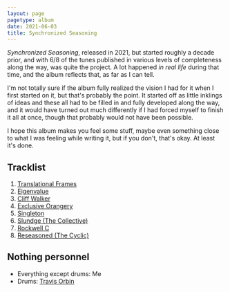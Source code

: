 ```yaml
---
layout: page
pagetype: album
date: 2021-06-03
title: Synchronized Seasoning
---
```


_Synchronized Seasoning_, released in 2021, but started roughly a decade prior,
and with 6/8 of the tunes published in various levels of completeness along the way,
was quite the project.
A lot happened _in real life_ during that time, and the album reflects that,
as far as I can tell.

I'm not totally sure if the album fully realized the vision I had for it when I
first started on it, but that's probably the point. It started off as little
inklings of ideas and these all had to be filled in and fully developed along the way, and it
would have turned out much differently if I had forced myself to finish it all
at once, though that probably would not have been possible.

I hope this album makes you feel some stuff, maybe even something close to
what I was feeling while writing it, but if you don't, that's okay.
At least it's done.


## Tracklist

1. [Translational Frames](translational-frames)
2. [Eigenvalue](eigenvalue)
3. [Cliff Walker](cliff-walker)
4. [Exclusive Orangery](exclusive-orangery)
5. [Singleton](singleton)
6. [Slundge (The Collective)](slundge)
7. [Rockwell C](rockwell)
8. [Reseasoned (The Cyclic)](reseasoned)


## Nothing personnel

* Everything except drums: Me
* Drums: [Travis Orbin](http://travisorbin.com)
